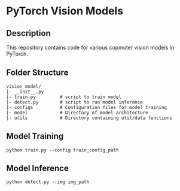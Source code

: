 # PyTorch Vision Models

## Description 
This repository contains code for various copmuter vision models in PyTorch.

## Folder Structure
```
vision_model/      
|- __init__.py       
|- train.py         # script to train model 
|- detect.py        # script to run model inference
|- configs          # Configuration files for model training
|- model            # Directory of model architecture
|- utils            # Directory containing util/data functions 
```

## Model Training
```
python train.py --config train_config_path
```

## Model Inference
```
python detect.py --img img_path
```